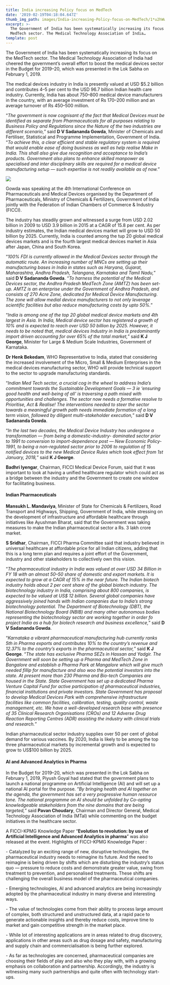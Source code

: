 ```yaml
---
title: India increasing Policy focus on MedTech
date: '2019-02-19T04:18:04.647Z'
thumb_img_path: images/India-increasing-Policy-focus-on-MedTech/1*u2hWw3nlnjB1_IV7ZjAVlw.jpeg
excerpt: >-
  The Government of India has been systematically increasing its focus on the
  MedTech sector. The Medical Technology Association of India…
template: post
---
```

The Government of India has been systematically increasing its focus on the MedTech sector. The Medical Technology Association of India had cheered the government’s overall effort to boost the medical devices sector in the Budget for 2019–20, which was presented in the Lok Sabha on February 1, 2019.

The medical devices industry in India is presently valued at USD $5.2 billion and contributes 4–5 per cent to the USD 96.7 billion Indian health care industry. Currently, India has about 750–800 medical device manufacturers in the country, with an average investment of Rs 170–200 million and an average turnover of Rs 450–500 million.

“*The government is now cognisant of the fact that Medical Devices must be identified as separate from Pharmaceuticals for all purposes relating to Business Policy and Regulations since the Nature of the two industries are different scenario,*” said **D V Sadananda Gowda**, Minister of Chemicals and Fertiliser, Statistical and Programme Implementation, Government of India. “*To achieve this, a clear efficient and stable regulatory system is required that would enable ease of doing business as well as help realise Make in India. This shall also give due recognition and acceptance to India’s products. Government also plans to enhance skilled manpower as specialised and inter disciplinary skills are required for a medical device manufacturing setup — such expertise is not readily available as of now.*”

![](/images/India-increasing-Policy-focus-on-MedTech/1*u2hWw3nlnjB1_IV7ZjAVlw.jpeg)

Gowda was speaking at the 4th International Conference on Pharmaceuticals and Medical Devices organised by the Department of Pharmaceuticals, Ministry of Chemicals & Fertilizers, Government of India jointly with the Federation of Indian Chambers of Commerce & Industry (FICCI).

The industry has steadily grown and witnessed a surge from USD 2.02 billion in 2009 to USD 3.9 billion in 2015 at a CAGR of 15.8 per cent. As per industry estimates, the Indian medical devices market will grow to USD 50 billion by 2025. Currently, India is counted among the tup 20 global medical devices markets and is the fourth largest medical devices market in Asia after Japan, China and South Korea.

“*100% FDI is currently allowed in the Medical Devices sector through the automatic route. An increasing number of MNCs are setting up their manufacturing bases in India in states such as Haryana, Gujarat, Maharashtra, Andhra Pradesh, Telangana, Karnataka and Tamil Nadu,*” said **D V Sadananda Gowda**. “*To harness the potential of the Medical Devices sector, the Andhra Pradesh MedTech Zone (AMTZ) has been set-up. AMTZ is an enterprise under the Government of Andhra Pradesh, and consists of 270 Acre Zone, dedicated for Medical Device Manufacturing. The zone will allow medial device manufacturers to not only leverage scientific facilities but also reduce manufacturing costs by upto 50%.*”

“*India is among one of the top 20 global medical device markets and 4th largest in Asia. In India, Medical device sector has registered a growth of 10% and is expected to reach over USD 50 billion by 2025. However, it needs to be noted that, medical devices Industry in India is predominantly import driven accounting for over 65% of the total market,*” said **K J George**, Minister for Large & Medium Scale Industries, Government of Karnataka.

**Dr Henk Bekedam**, WHO Representative to India, stated that considering the increased involvement of the Micro, Small & Medium Enterprises in the medical devices manufacturing sector, WHO will provide technical support to the sector to upgrade manufacturing standards.

“*Indian Med Tech sector, a crucial cog in the wheel to address India’s commitment towards the Sustainable Development Goals — 3 ie ‘ensuring good health and well-being of all’ is traversing a path mixed with opportunities and challenges. The sector now needs a formative resolve to Prioritise, Act & Realise! The interventions needed to steer the sector towards a meaningful growth path needs immediate formation of a long term vision, followed by diligent multi-stakeholder execution,*” said **D V Sadananda Gowda**.

“*In the last two decades, the Medical Device Industry has undergone a transformation — from being a domestic-industry- dominated sector prior to 1991 to conversion to import-dependence post — New Economic Policy-1991, to being a non-regulated sector prior to 2006 to regulation of 15 notified devices to the new Medical Device Rules which took effect from 1st January, 2018,*” said **K J George**.

**Badhri Iyengar**, Chairman, FICCI Medical Device Forum, said that it was important to look at having a unified healthcare regulator which could act as a bridge between the industry and the Government to create one window for facilitating business.

#### Indian Pharmaceuticals

**Mansukh L. Mandaviya**, Minister of State for Chemicals & Fertilizers, Road Transport and Highways, Shipping, Government of India, while stressing on the development of infrastructure and affordable healthcare through initiatives like Ayushman Bharat, said that the Government was taking measures to make the Indian pharmaceutical sector a Rs. 3 lakh crore market.

**S Sridhar**, Chairman, FICCI Pharma Committee said that industry believed in universal healthcare at affordable price for all Indian citizens, adding that this is a long term plan and requires a joint effort of the Government, industry and other stakeholders to collectively own this vision.

“*The pharmaceutical industry in India was valued at over USD 34 Billion in FY 18 with an almost 50–50 share of domestic and export markets. It is expected to grow at a CAGR of 15% in the near future. The Indian biotech industry holds about 2 per cent share of the global biotech industry. The biotechnology industry in India, comprising about 800 companies, is expected to be valued at US$ 12 billion. Several global companies have aggressively joined hands with Indian companies due to India’s strong biotechnology potential. The Department of Biotechnology (DBT), the National Biotechnology Board (NBIB) and many other autonomous bodies representing the biotechnology sector are working together in order fo project India as a hub for biotech research and business excellence,*” said **D V Sadananda Gowda**.

“*Karnataka a vibrant pharmaceutical manufacturing hub currently ranks 5th in Pharma exports and contributes 10% to the country’s revenue and 12.37% to the country’s exports in the pharmaceutical sector,*” said **K J George**. “*The state has exclusive Pharma SEZs in Hassan and Yadgir. The Government will soon be setting up a Pharma and MedTech Zone in Bangalore and establish a Pharma Park at Mangalore which will give much needed fillip for manufacture and also woo the potential investors into the state. At present more than 230 Pharma and Bio-tech Companies are housed in the State. State Government has set up a dedicated Pharma Venture Capital Fund for active participation of pharmaceutical industries, financial institutions and private investors. State Government has proposal to develop Medical Devices Park with comprehensive infrastructure facilities like common facilities, calibration, testing, quality control, waste management, etc. We have a well-developed research base with presence of 35 Clinical Research Organisations (CROs) and 12 Adverse Drug Reaction Reporting Centres (ADR) assisting the industry with clinical trials and research.*”

Indian pharmaceutical sector industry supplies over 50 per cent of global demand for various vaccines. By 2020, India is likely to be among the top three pharmaceutical markets by incremental growth and is expected to grow to US$100 billion by 2025.

#### AI and Advanced Analytics in Pharma

In the Budget for 2019–20, which was presented in the Lok Sabha on February 1, 2019, Piyush Goyal had stated that the government plans to launch a national programme on Artificial Intelligence (AI) and will set up a national AI portal for the purpose. “*By bringing health and AI together on the agenda, the government has set a very progressive human resource tone. The national programme on AI should be unfolded by Co-opting knowledgeable stakeholders from the nine domains that are being targeted,*” said **Pavan Choudary**, Chairman and Director General, Medical Technology Association of India (MTaI) while commenting on the budget initiatives in the healthcare sector.

A FICCI-KPMG Knowledge Paper “**Evolution to revolution: by use of Artificial Intelligence and Advanced Analytics in pharma**” was also released at the event. Highlights of FICCI-KPMG Knowledge Paper :

\- Catalyzed by an exciting range of new, disruptive technologies, the pharmaceutical industry needs to reimagine its future. And the need to reimagine is being driven by shifts which are disturbing the industry’s status quo — pressure to reduce costs and demonstrate greater value, swing from treatment to prevention, and personalised treatments. These shifts are challenging the overall business model of the pharmaceutical companies.

\- Emerging technologies, AI and advanced analytics are being increasingly adopted by the pharmaceutical industry in many diverse and interesting ways.

\- The value of technologies come from their ability to process large amount of complex, both structured and unstructured data, at a rapid pace to generate actionable insights and thereby reduce costs, improve time to market and gain competitive strength in the market place.

\- While lot of interesting applications are in areas related to drug discovery, applications in other areas such as drug dosage and safety, manufacturing and supply chain and commercialisation is being further explored.

\- As far as technologies are concerned, pharmaceutical companies are choosing their fields of play and also who they play with, with a growing emphasis on collaboration and partnership. Accordingly, the industry is witnessing many such partnerships and quite often with technology start-ups.
